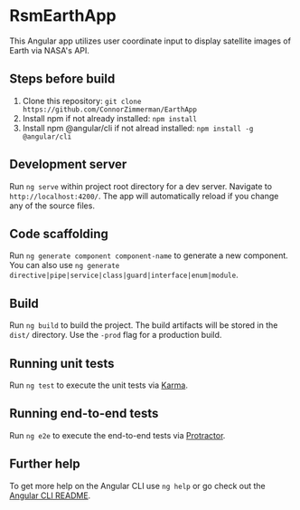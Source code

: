 # RsmEarthApp

This Angular app utilizes user coordinate input to display satellite images of Earth via NASA's API.

## Steps before build

1. Clone this repository:
`git clone https://github.com/ConnorZimmerman/EarthApp`
2. Install npm if not already installed:
`npm install`
3. Install npm @angular/cli if not alread installed: 
 `npm install -g @angular/cli`

## Development server

Run `ng serve` within project root directory for a dev server. Navigate to `http://localhost:4200/`. The app will automatically reload if you change any of the source files.

## Code scaffolding

Run `ng generate component component-name` to generate a new component. You can also use `ng generate directive|pipe|service|class|guard|interface|enum|module`.

## Build

Run `ng build` to build the project. The build artifacts will be stored in the `dist/` directory. Use the `-prod` flag for a production build.

## Running unit tests

Run `ng test` to execute the unit tests via [Karma](https://karma-runner.github.io).

## Running end-to-end tests

Run `ng e2e` to execute the end-to-end tests via [Protractor](http://www.protractortest.org/).

## Further help

To get more help on the Angular CLI use `ng help` or go check out the [Angular CLI README](https://github.com/angular/angular-cli/blob/master/README.md).
